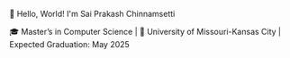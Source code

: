 👋 Hello, World! I'm Sai Prakash Chinnamsetti

🎓 Master’s in Computer Science | 📍 University of Missouri-Kansas City | Expected Graduation: May 2025
<!--
**PraveenKadapala/PraveenKadapala** is a ✨ _special_ ✨ repository because its `README.md` (this file) appears on your GitHub profile.

Here are some ideas to get you started:

- 🔭 I’m currently working on ...
- 🌱 I’m currently learning ...
- 👯 I’m looking to collaborate on ...
- 🤔 I’m looking for help with ...
- 💬 Ask me about ...
- 📫 How to reach me: ...
- 😄 Pronouns: ...
- ⚡ Fun fact: ...
-->

